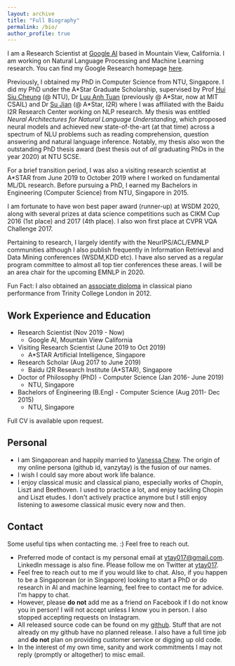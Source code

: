 ```yaml
---
layout: archive
title: "Full Biography"
permalink: /bio/
author_profile: true
---
```



I am a Research Scientist at [Google AI](https://ai.google/) based in Mountain View, California. I am working on Natural Language Processing and Machine Learning research. You can find my Google Research homepage [here](https://research.google/people/106722/).

Previously, I obtained my PhD in Computer Science from NTU, Singapore. I did my PhD under the A\*Star Graduate Scholarship, supervised by Prof [Hui Siu Cheung](https://www.ntu.edu.sg/home/asschui/) (@ NTU), Dr [Luu Anh Tuan](https://people.csail.mit.edu/tuanluu/) (previously @ A\*Star, now at MIT CSAIL) and Dr [Su Jian](http://www.colips.org/~sujian/) (@ A\*Star, I2R) where I was affiliated with the Baidu I2R Research Center working on NLP research. My thesis was entitled *Neural Architectures for Natural Language Understanding*, which proposed neural models and achieved new state-of-the-art (at that time) across a spectrum of NLU problems such as reading comprehension, question answering and natural language inference. Notably, my thesis also won the outstanding PhD thesis award (best thesis out of *all* graduating PhDs in the year 2020) at NTU SCSE. 

For a brief transition period, I was also a visiting research scientist at A\*STAR from June 2019 to October 2019 where I worked on fundamental ML/DL research. Before pursuing a PhD, I earned my Bachelors in Engineering (Computer Science) from NTU, Singapore in 2015.

I am fortunate to have won best paper award (runner-up) at WSDM 2020, along with several prizes at data science competitions such as CIKM Cup 2016 (1st place) and 2017 (4th place). I also won first place at CVPR VQA Challenge 2017. 

Pertaining to research, I largely identify with the NeurIPS/ACL/EMNLP communities although I also publish frequently in Information Retrieval and Data Mining conferences (WSDM,KDD etc). I have also served as a regular program committee to almost all top tier conferences these areas. I will be an area chair for the upcoming EMNLP in 2020. 

Fun Fact: I also obtained an [associate diploma](https://www.trinitycollege.com/site/?id=1587) in classical piano performance from Trinity College London in 2012.

##  Work Experience and Education

* Research Scientist (Nov 2019 - Now)
   * Google AI, Mountain View California
* Visiting Research Scientist (June 2019 to Oct 2019) 
   * A\*STAR Artificial Intelligence, Singapore
* Research Scholar (Aug 2017 to June 2019)
   * Baidu I2R Research Institute (A\*STAR), Singapore
* Doctor of Philosophy (PhD) - Computer Science (Jan 2016- June 2019)
    * NTU, Singapore
* Bachelors of Engineering (B.Eng) - Computer Science (Aug 2011- Dec 2015)
    * NTU, Singapore

Full CV is available upon request.

## Personal

* I am Singaporean and happily married to [Vanessa Chew](https://www.instagram.com/vcnes5sa/). The origin of my online persona (github id, vanzytay) is the fusion of our names.
* I wish I could say more about work life balance.
* I enjoy classical music and classical piano, especially works of Chopin, Liszt and Beethoven. I used to practice a lot, and enjoy tackling Chopin and Liszt etudes. I don't actively practice anymore but I still enjoy listening to awesome classical music every now and then.

## Contact 

Some useful tips when contacting me. :) Feel free to reach out. 

* Preferred mode of contact is my personal email at [ytay017@gmail.com](ytay017@gmail.com). LinkedIn message is also fine. Please follow me on Twitter at [ytay017](https://twitter.com/ytay017). 
* Feel free to reach out to me if you would like to chat. Also, if you happen to be a Singaporean (or in Singapore) looking to start a PhD or do research in AI and machine learning, feel free to contact me for advice. I'm happy to chat.
* However, please **do not** add me as a friend on Facebook if I do not know you in person! I will not accept unless I know you in person. I also stopped accepting requests on Instagram. 
* All released source code can be found on my [github](https://github.com/vanzytay). Stuff that are not already on my github have no planned release. I also have a full time job and **do not** plan on providing customer service or digging up old code. 
* In the interest of my own time, sanity and work commitments I may not reply (promptly or altogether) to misc email. 

